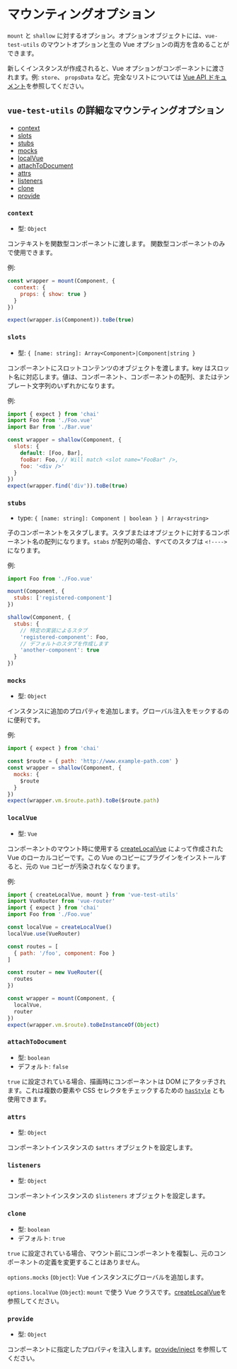 # マウンティングオプション

`mount` と `shallow` に対するオプション。オプションオブジェクトには、`vue-test-utils` のマウントオプションと生の Vue オプションの両方を含めることができます。

新しくインスタンスが作成されると、Vue オプションがコンポーネントに渡されます。例: `store`、 `propsData` など。完全なリストについては [Vue API ドキュメント](https://jp.vuejs.org/v2/api/)を参照してください。

## `vue-test-utils` の詳細なマウンティングオプション

- [context](#context)
- [slots](#slots)
- [stubs](#stubs)
- [mocks](#mocks)
- [localVue](#localvue)
- [attachToDocument](#attachtodocument)
- [attrs](#attrs)
- [listeners](#listeners)
- [clone](#clone)
- [provide](#provide)

### `context`

- 型: `Object`

コンテキストを関数型コンポーネントに渡します。 関数型コンポーネントのみで使用できます。

例:

```js
const wrapper = mount(Component, {
  context: {
    props: { show: true }
  }
})

expect(wrapper.is(Component)).toBe(true)
```

### `slots`

- 型: `{ [name: string]: Array<Component>|Component|string }`

コンポーネントにスロットコンテンツのオブジェクトを渡します。key はスロット名に対応します。値は、コンポーネント、コンポーネントの配列、またはテンプレート文字列のいずれかになります。

例:

```js
import { expect } from 'chai'
import Foo from './Foo.vue'
import Bar from './Bar.vue'

const wrapper = shallow(Component, {
  slots: {
    default: [Foo, Bar],
    fooBar: Foo, // Will match <slot name="FooBar" />,
    foo: '<div />'
  }
})
expect(wrapper.find('div')).toBe(true)
```

### `stubs`

- type: `{ [name: string]: Component | boolean } | Array<string>`

子のコンポーネントをスタブします。スタブまたはオブジェクトに対するコンポーネント名の配列になります。`stabs` が配列の場合、すべてのスタブは `<!---->` になります。

例:

```js
import Foo from './Foo.vue'

mount(Component, {
  stubs: ['registered-component']
})

shallow(Component, {
  stubs: {
    // 特定の実装によるスタブ
    'registered-component': Foo,
    // デフォルトのスタブを作成します
    'another-component': true
  }
})
```

### `mocks`

- 型: `Object`

インスタンスに追加のプロパティを追加します。グローバル注入をモックするのに便利です。

例:

```js
import { expect } from 'chai'

const $route = { path: 'http://www.example-path.com' }
const wrapper = shallow(Component, {
  mocks: {
    $route
  }
})
expect(wrapper.vm.$route.path).toBe($route.path)
```

### `localVue`

- 型: `Vue`

コンポーネントのマウント時に使用する [createLocalVue](./createLocalVue.md) によって作成された Vue のローカルコピーです。この Vue のコピーにプラグインをインストールすると、元の `Vue` コピーが汚染されなくなります。

例:

```js
import { createLocalVue, mount } from 'vue-test-utils'
import VueRouter from 'vue-router'
import { expect } from 'chai'
import Foo from './Foo.vue'

const localVue = createLocalVue()
localVue.use(VueRouter)

const routes = [
  { path: '/foo', component: Foo }
]

const router = new VueRouter({
  routes
})

const wrapper = mount(Component, {
  localVue,
  router
})
expect(wrapper.vm.$route).toBeInstanceOf(Object)
```

### `attachToDocument`

- 型: `boolean`
- デフォルト: `false`

`true` に設定されている場合、描画時にコンポーネントは DOM にアタッチされます。これは複数の要素や CSS セレクタをチェックするための [`hasStyle`](./wrapper/hasStyle.md) とも使用できます。

### `attrs`

- 型: `Object`

コンポーネントインスタンスの `$attrs` オブジェクトを設定します。

### `listeners`

- 型: `Object`

コンポーネントインスタンスの `$listeners` オブジェクトを設定します。

### `clone`

- 型: `boolean`
- デフォルト: `true`

`true` に設定されている場合、マウント前にコンポーネントを複製し、元のコンポーネントの定義を変更することはありません。

`options.mocks` (`Object`): Vue インスタンスにグローバルを追加します。

`options.localVue` (`Object`): `mount` で使う Vue クラスです。[createLocalVue](./createLocalVue.md)を参照してください。


### `provide`

- 型: `Object`

コンポーネントに指定したプロパティを注入します。[provide/inject](https://vuejs.org/v2/api/#provide-inject) を参照してください。

